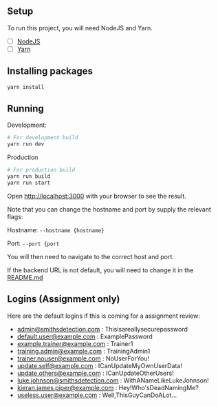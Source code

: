 ## Setup
To run this project, you will need NodeJS and Yarn.
- [ ] [NodeJS](https://nodejs.org/en)
- [ ] [Yarn](https://classic.yarnpkg.com/lang/en/docs/install/#windows-stable)

## Installing packages
```bash
yarn install
```

## Running

Development:

```bash
# For development build
yarn run dev
```

Production

```bash
# For production build
yarn run build
yarn run start
```

Open [http://localhost:3000](http://localhost:3000) with your browser to see the result.


Note that you can change the hostname and port by supply the relevant flags:

Hostname: `--hostname {hostname}`

Port: `--port {port`

You will then need to navigate to the correct host and port.

If the backend URL is not default, you will need to change it in the [README.md](README.md)


## Logins (Assignment only)

Here are the default logins if this is coming for a assignment review:

- admin@smithsdetection.com : Thisisareallysecurepassword
- default.user@example.com : ExamplePassword
- example.trainer@example.com : Trainer1
- training.admin@example.com : TrainingAdmin1
- trainer.nouser@example.com : NoUserForYou!
- update.self@example.com : ICanUpdateMyOwnUserData!
- update.others@example.com : ICanUpdateOtherUsers!
- luke.johnson@smithsdetection.com : WithANameLikeLukeJohnson!
- kieran.james.piper@example.com : Hey!Who'sDeadNamingMe?
- useless.user@example.com : Well,ThisGuyCanDoALot...